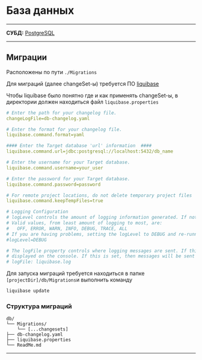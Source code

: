 # База данных

___
**СУБД:** [PostgreSQL](https://www.postgresql.org/)
___

## Миграции

Расположены по пути `./Migrations`

Для миграций (далее changeSet-ы) требуется ПО [liquibase](https://docs.liquibase.com/home.html)

Чтобы liquibase было понятно где и как применять changeSet-ы,
в директории должен находиться файл `liquibase.properties`

```yaml
# Enter the path for your changelog file.
changeLogFile=db-changelog.yaml

# Enter the format for your changelog file.
liquibase.command.format=yaml

#### Enter the Target database 'url' information  ####
liquibase.command.url=jdbc:postgresql://localhost:5432/db_name

# Enter the username for your Target database.
liquibase.command.username=your_user

# Enter the password for your Target database.
liquibase.command.password=password

# For remote project locations, do not delete temporary project files
liquibase.command.keepTempFiles=true

# Logging Configuration
# logLevel controls the amount of logging information generated. If not set, the default logLevel is INFO.
# Valid values, from least amount of logging to most, are:
#   OFF, ERROR, WARN, INFO, DEBUG, TRACE, ALL
# If you are having problems, setting the logLevel to DEBUG and re-running the command can be helpful.
#logLevel=DEBUG

# The logFile property controls where logging messages are sent. If this is not set, then logging messages are
# displayed on the console. If this is set, then messages will be sent to a file with the given name.
# logFile: liquibase.log
```

Для запуска миграций требуется находиться в папке
`[projectDir]/db/Migrations`и выполнить команду

```bash
liquibase update
```

### Структура миграций
```
db/
└── Migrations/
    └── [...changesets]
├── db-changelog.yaml
├── liquibase.properties
└── ReadMe.md
```

---
